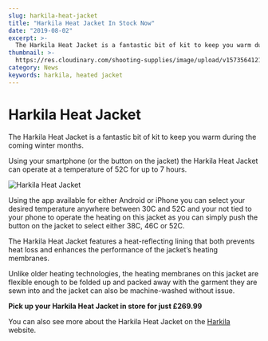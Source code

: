 ```yaml
---
slug: harkila-heat-jacket
title: "Harkila Heat Jacket In Stock Now"
date: "2019-08-02"
excerpt: >-
  The Harkila Heat Jacket is a fantastic bit of kit to keep you warm during the coming winter months.
thumbnail: >-
  https://res.cloudinary.com/shooting-supplies/image/upload/v1573564121/Harkila-Heat-Jacket_pntar3_pkf20n-1_gqa3hp.jpg
category: News
keywords: harkila, heated jacket
---
```


# **Harkila Heat Jacket**

The Harkila Heat Jacket is a fantastic bit of kit to keep you warm during the coming winter months.

Using your smartphone (or the button on the jacket) the Harkila Heat Jacket can operate at a temperature of 52C for up to 7 hours.

![Harkila Heat Jacket](https://res.cloudinary.com/shooting-supplies/image/upload/v1573564121/Harkila-Heat-Jacket_pntar3_pkf20n-1_gqa3hp.jpg)

Using the app available for either Android or iPhone you can select your desired temperature anywhere between 30C and 52C and your not tied to your phone to operate the heating on this jacket as you can simply push the button on the jacket to select either 38C, 46C or 52C.

The Harkila Heat Jacket features a heat-reflecting lining that both prevents heat loss and enhances the performance of the jacket’s heating membranes.

Unlike older heating technologies, the heating membranes on this jacket are flexible enough to be folded up and packed away with the garment they are sewn into and the jacket can also be machine-washed without issue.

**Pick up your Harkila Heat Jacket in store for just £269.99**

You can also see more about the Harkila Heat Jacket on the [Harkila](https://gb.harkila.com/en-gb/shop/hunting-clothes-for-men/hunting-jackets/harkila-heat-jacket-100118625) website.
